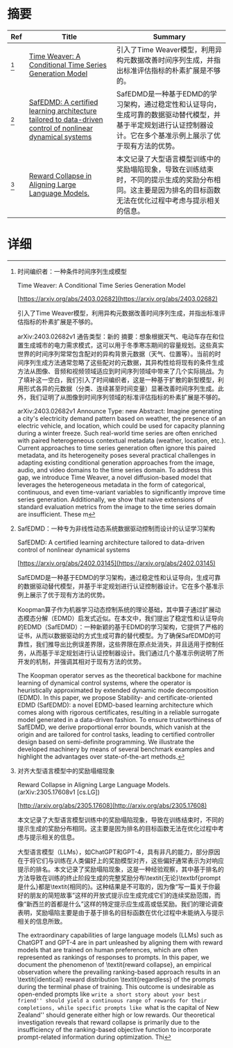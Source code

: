 # 摘要

| Ref | Title | Summary |
| --- | --- | --- |
| [^1] | [Time Weaver: A Conditional Time Series Generation Model](https://arxiv.org/abs/2403.02682) | 引入了Time Weaver模型，利用异构元数据改善时间序列生成，并指出标准评估指标的朴素扩展是不够的。 |
| [^2] | [SafEDMD: A certified learning architecture tailored to data-driven control of nonlinear dynamical systems](https://arxiv.org/abs/2402.03145) | SafEDMD是一种基于EDMD的学习架构，通过稳定性和认证导向，生成可靠的数据驱动替代模型，并基于半定规划进行认证控制器设计。它在多个基准示例上展示了优于现有方法的优势。 |
| [^3] | [Reward Collapse in Aligning Large Language Models.](http://arxiv.org/abs/2305.17608) | 本文记录了大型语言模型训练中的奖励塌陷现象，导致在训练结束时，不同的提示生成的奖励分布相同。这主要是因为排名的目标函数无法在优化过程中考虑与提示相关的信息。 |

# 详细

[^1]: 时间编织者：一种条件时间序列生成模型

    Time Weaver: A Conditional Time Series Generation Model

    [https://arxiv.org/abs/2403.02682](https://arxiv.org/abs/2403.02682)

    引入了Time Weaver模型，利用异构元数据改善时间序列生成，并指出标准评估指标的朴素扩展是不够的。

    

    arXiv:2403.02682v1 通告类型：新的 摘要：想象根据天气、电动车存在和位置生成城市的电力需求模式，这可以用于冬季寒冻期间的容量规划。这些真实世界的时间序列常常包含配对的异构背景元数据（天气、位置等）。当前的时间序列生成方法通常忽略了这些配对的元数据，其异构性给将现有的条件生成方法从图像、音频和视频领域适应到时间序列领域中带来了几个实际挑战。为了填补这一空白，我们引入了时间编织者，这是一种基于扩散的新型模型，利用形式各异的元数据（分类、连续甚至时间变量）显著改善时间序列生成。此外，我们证明了从图像到时间序列领域的标准评估指标的朴素扩展是不够的。

    arXiv:2403.02682v1 Announce Type: new  Abstract: Imagine generating a city's electricity demand pattern based on weather, the presence of an electric vehicle, and location, which could be used for capacity planning during a winter freeze. Such real-world time series are often enriched with paired heterogeneous contextual metadata (weather, location, etc.). Current approaches to time series generation often ignore this paired metadata, and its heterogeneity poses several practical challenges in adapting existing conditional generation approaches from the image, audio, and video domains to the time series domain. To address this gap, we introduce Time Weaver, a novel diffusion-based model that leverages the heterogeneous metadata in the form of categorical, continuous, and even time-variant variables to significantly improve time series generation. Additionally, we show that naive extensions of standard evaluation metrics from the image to the time series domain are insufficient. These m
    
[^2]: SafEDMD：一种专为非线性动态系统数据驱动控制而设计的认证学习架构

    SafEDMD: A certified learning architecture tailored to data-driven control of nonlinear dynamical systems

    [https://arxiv.org/abs/2402.03145](https://arxiv.org/abs/2402.03145)

    SafEDMD是一种基于EDMD的学习架构，通过稳定性和认证导向，生成可靠的数据驱动替代模型，并基于半定规划进行认证控制器设计。它在多个基准示例上展示了优于现有方法的优势。

    

    Koopman算子作为机器学习动态控制系统的理论基础，其中算子通过扩展动态模态分解（EDMD）启发式近似。在本文中，我们提出了稳定性和认证导向的EDMD（SafEDMD）：一种新颖的基于EDMD的学习架构，它提供了严格的证书，从而以数据驱动的方式生成可靠的替代模型。为了确保SafEDMD的可靠性，我们推导出比例误差界限，这些界限在原点处消失，并且适用于控制任务，从而基于半定规划进行认证控制器设计。我们通过几个基准示例说明了所开发的机制，并强调其相对于现有方法的优势。

    The Koopman operator serves as the theoretical backbone for machine learning of dynamical control systems, where the operator is heuristically approximated by extended dynamic mode decomposition (EDMD). In this paper, we propose Stability- and certificate-oriented EDMD (SafEDMD): a novel EDMD-based learning architecture which comes along with rigorous certificates, resulting in a reliable surrogate model generated in a data-driven fashion. To ensure trustworthiness of SafEDMD, we derive proportional error bounds, which vanish at the origin and are tailored for control tasks, leading to certified controller design based on semi-definite programming. We illustrate the developed machinery by means of several benchmark examples and highlight the advantages over state-of-the-art methods.
    
[^3]: 对齐大型语言模型中的奖励塌缩现象

    Reward Collapse in Aligning Large Language Models. (arXiv:2305.17608v1 [cs.LG])

    [http://arxiv.org/abs/2305.17608](http://arxiv.org/abs/2305.17608)

    本文记录了大型语言模型训练中的奖励塌陷现象，导致在训练结束时，不同的提示生成的奖励分布相同。这主要是因为排名的目标函数无法在优化过程中考虑与提示相关的信息。

    

    大型语言模型（LLMs），如ChatGPT和GPT-4，具有非凡的能力，部分原因在于将它们与训练在人类偏好上的奖励模型对齐，这些偏好通常表示为对响应提示的排名。本文记录了奖励塌陷现象，这是一种经验观察，其中基于排名的方法导致在训练的终止阶段生成的完整奖励分布\textit{无论}\textbf{prompt是什么}都是\textit{相同的}。这种结果是不可取的，因为像“写一篇关于你最好的朋友的简短故事”这样的开放式提示应生成完成它们的连续奖励范围，而像“新西兰的首都是什么”这样的特定提示应生成高或低奖励。我们的理论调查表明，奖励塌陷主要是由于基于排名的目标函数在优化过程中未能纳入与提示相关的信息所致。

    The extraordinary capabilities of large language models (LLMs) such as ChatGPT and GPT-4 are in part unleashed by aligning them with reward models that are trained on human preferences, which are often represented as rankings of responses to prompts. In this paper, we document the phenomenon of \textit{reward collapse}, an empirical observation where the prevailing ranking-based approach results in an \textit{identical} reward distribution \textit{regardless} of the prompts during the terminal phase of training. This outcome is undesirable as open-ended prompts like ``write a short story about your best friend'' should yield a continuous range of rewards for their completions, while specific prompts like ``what is the capital of New Zealand'' should generate either high or low rewards. Our theoretical investigation reveals that reward collapse is primarily due to the insufficiency of the ranking-based objective function to incorporate prompt-related information during optimization. Thi
    

